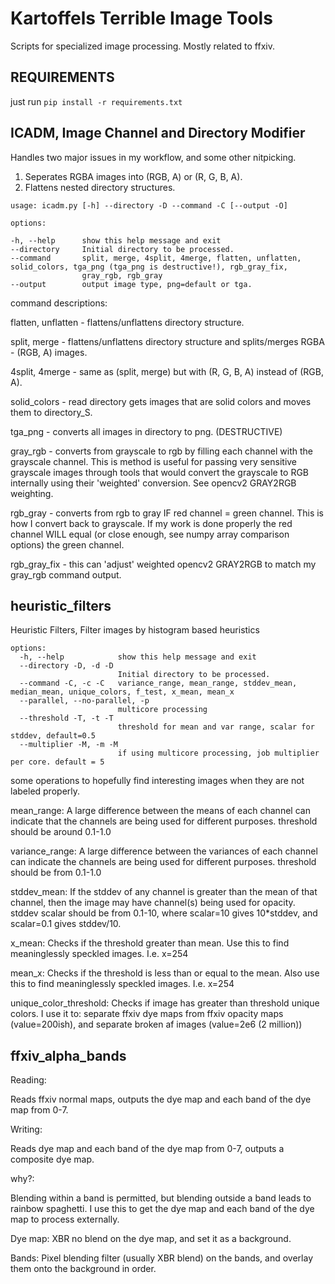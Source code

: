 # Kartoffels Terrible Image Tools

Scripts for specialized image processing. Mostly related to ffxiv.

## REQUIREMENTS

just run ```pip install -r requirements.txt```

## ICADM, Image Channel and Directory Modifier

Handles two major issues in my workflow, and some other nitpicking.

1. Seperates RGBA images into (RGB, A) or (R, G, B, A).
2. Flattens nested directory structures.

```
usage: icadm.py [-h] --directory -D --command -C [--output -O]

options:

-h, --help      show this help message and exit
--directory     Initial directory to be processed.
--command       split, merge, 4split, 4merge, flatten, unflatten, solid_colors, tga_png (tga_png is destructive!), rgb_gray_fix,
                gray_rgb, rgb_gray
--output        output image type, png=default or tga.
```

command descriptions:

flatten, unflatten - flattens/unflattens directory structure.

split, merge - flattens/unflattens directory structure and splits/merges RGBA - (RGB, A) images.

4split, 4merge - same as (split, merge) but with (R, G, B, A) instead of (RGB, A).

solid_colors - read directory gets images that are solid colors and moves them to directory_S.

tga_png - converts all images in directory to png. (DESTRUCTIVE)

gray_rgb - converts from grayscale to rgb by filling each channel with the grayscale channel. This is method is useful for passing very sensitive grayscale images through
tools that would convert the grayscale to RGB internally using their 'weighted' conversion. See opencv2 GRAY2RGB weighting.

rgb_gray - converts from rgb to gray IF red channel = green channel. This is how I convert back to grayscale.
If my work is done properly the red channel WILL equal (or close enough, see numpy array comparison options) the green channel.

rgb_gray_fix - this can 'adjust' weighted opencv2 GRAY2RGB to match my gray_rgb command output.

## heuristic_filters

Heuristic Filters, Filter images by histogram based heuristics

```
options:
  -h, --help            show this help message and exit
  --directory -D, -d -D
                        Initial directory to be processed.
  --command -C, -c -C   variance_range, mean_range, stddev_mean, median_mean, unique_colors, f_test, x_mean, mean_x
  --parallel, --no-parallel, -p
                        multicore processing
  --threshold -T, -t -T
                        threshold for mean and var range, scalar for stddev, default=0.5
  --multiplier -M, -m -M
                        if using multicore processing, job multiplier per core. default = 5
```

some operations to hopefully find interesting images when they are not labeled properly.

mean_range: A large difference between the means of each channel can indicate that the channels are being used for
different purposes. threshold should be around 0.1-1.0

variance_range: A large difference between the variances of each channel can indicate the channels are being used
for different purposes. threshold should be from 0.1-1.0

stddev_mean: If the stddev of any channel is greater than the mean of that channel, then the image may have
channel(s) being used for opacity. stddev scalar should be from 0.1-10, where scalar=10 gives 10*stddev, and scalar=0.1
gives stddev/10.

x_mean: Checks if the threshold greater than mean. Use this to find meaninglessly speckled images. I.e. x=254

mean_x: Checks if the threshold is less than or equal to the mean. Also use this to find meaninglessly speckled images. I.e. x=254

unique_color_threshold: Checks if image has greater than threshold unique colors. I use it to: separate ffxiv dye maps from
ffxiv opacity maps (value=200ish), and separate broken af images (value=2e6 (2 million))

## ffxiv_alpha_bands

Reading:

Reads ffxiv normal maps, outputs the dye map and each band of the dye map from 0-7.

Writing:

Reads dye map and each band of the dye map from 0-7, outputs a composite dye map.

why?:

Blending within a band is permitted, but blending outside a band leads to rainbow spaghetti.
I use this to get the dye map and each band of the dye map to process externally.

Dye map: XBR no blend on the dye map, and set it as a background.

Bands: Pixel blending filter (usually XBR blend) on the bands, and overlay them onto the background in order.